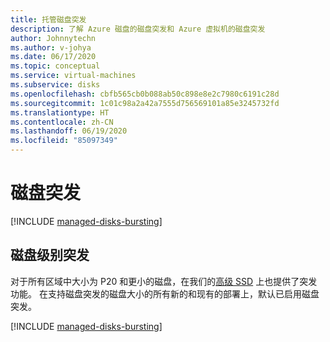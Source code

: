 ```yaml
---
title: 托管磁盘突发
description: 了解 Azure 磁盘的磁盘突发和 Azure 虚拟机的磁盘突发
author: Johnnytechn
ms.author: v-johya
ms.date: 06/17/2020
ms.topic: conceptual
ms.service: virtual-machines
ms.subservice: disks
ms.openlocfilehash: cbfb565cb0b088ab50c898e8e2c7980c6191c28d
ms.sourcegitcommit: 1c01c98a2a42a7555d756569101a85e3245732fd
ms.translationtype: HT
ms.contentlocale: zh-CN
ms.lasthandoff: 06/19/2020
ms.locfileid: "85097349"
---
```

<!--CHECK THE BURSTING FEATHER BEFORE RELEASE-->
<!--Verified successfully-->
# <a name="disk-bursting"></a>磁盘突发
[!INCLUDE [managed-disks-bursting](../../../includes/managed-disks-bursting.md)]

<!--Not Availble on ## Virtual Machine level bursting-->

<!--Lsv2 is available on two regions(China East 2 and China North 2)-->


## <a name="disk-level-bursting"></a>磁盘级别突发
对于所有区域中大小为 P20 和更小的磁盘，在我们的[高级 SSD](disks-types.md#premium-ssd) 上也提供了突发功能。 在支持磁盘突发的磁盘大小的所有新的和现有的部署上，默认已启用磁盘突发。

[!INCLUDE [managed-disks-bursting](../../../includes/managed-disks-bursting-2.md)]

<!-- Update_Description: update meta properties, wording update, update link -->